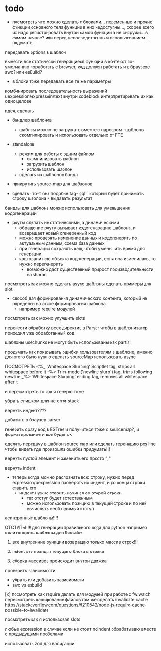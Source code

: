 # todo

- посмотреть что можно сделать с блоками... переменные и прочие функции основного тела функции в них недоступны..., скорее всего их надо регистрировать внутри самой функции а не снаружи... в самом начале? или перед непосредственным использованием.... подумать

передавать options в шаблон

вынести все статически генерящиеся функции в контекст по-умолчанию
поработать с browser, код должен работать и в браузере
  swc? или esBuild?

- в блоки тоже передавать все те же параметры


комбинировать последовательность выражений uexpression/expressoin/text внутри codeblock
интерпретировать их как одно целове


идея, сделать
- бандлер шаблонов
  - шаблоы можно не загружать вместе с парсером
  -шаблоны скомпилировать и использовать отдельно от FTE

- standalone
  - режим для работы с одним файлом
    - скомпилировать шаблон
    - загрузить шаблон
    - использовать шаблон
  - сделать из шаблонов бандл

- прикрутить source-map для шаблонов

- сделать что-т она подобие tag- gql`` который будет принимать строку шаблона и выдавать результат

бандлы для шаблона можно использовать для уменьшения кодогенерации
- роуты сделать не статическими, а динамическими
  - обращение  роуту вызывает кодогенерацию шаблона, и возвращает новый сгенеренный код
  - можно проверять изменение данных и кодогенерить по актуальным данным, схема база данных
  - при генерации сохранять кэш, чтобы уменьшить время для генерации
  - кэш хранит crc объекта кодогенерации, если она изменилась, то нужно перегенерить
    - возможно даст существенный прирост производительности на sharan


посмотреть как можно сделать async шаблоны
сделать примеры для slot
- способ для формирования динамического контента, который не определен на этапе формирования шаблона
  - например  require модулей

посмотреть как можно улучшить slots


перенести обработку всех директив в Parser чтобы в шаблонизатор приходил уже обработанный код

шаблоны usechunks не могут быть использованы как partial

продумать как показывать ошибки пользователям в шаблоне, именно для этого было нужно сделать sourceMap
использовать async

ПОСМОТРЕТЬ
 <%_ ‘Whitespace Slurping’ Scriptlet tag, strips all whitespace before it
 -%> Trim-mode ('newline slurp') tag, trims following newline
 _%> ‘Whitespace Slurping’ ending tag, removes all whitespace after it

и пересмотреть то как я генерю тоже


убрать слишком длинне error stack

вернуть индент????

добавить в браузер parser

генерить сразу код в ESTree и получиться тоже с sourcemap?, и форматирование и все будет ок

сделать передачу в шаблон source map
или сделать геренацию pos line чтобы видеть где произошла ошибка
придумать!!!

вернуть пустой элемент и заменить его просто ";"

вернуть indent
- теперь когда можно распознать всю строку, нужно перед expression/uexpression проверять их индент, и до конца строки ставить его
  - индент нужно ставить начиная со второй строки
    - так отступ будет естественным
    - можно использовать позицию в текущей строке и по ней вычислять необходимый отступ


асинхронные шаблоны!!!!

ОТСТУПЫ!!!!
для генерации правильного кода для python например
если генерить шаблоны для fleet.dev

1. все внутренние функции возвращаю только массив строк!!!
2. indent это позиция текущего блока в строке

3. сборка массивов происходит внутри движка


проверить зависимости
- убрать или добавить зависиомсти
- swc vs esbuild

[x] посмотреть как require делать для модулей при работе с fw.watch
    пересмотреть кэширование файлов
    там же сделать invalidate cache
    https://stackoverflow.com/questions/9210542/node-js-require-cache-possible-to-invalidate

посмотреть как я использовал slots

любые expression в случае если не стоит noIndent обрабатываю вместе с предыдущими пробелами

использовать zod для валидации
